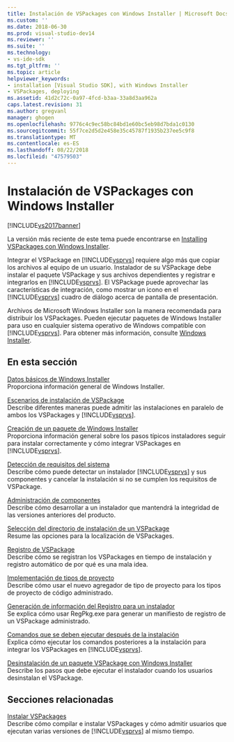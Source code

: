 ```yaml
---
title: Instalación de VSPackages con Windows Installer | Microsoft Docs
ms.custom: ''
ms.date: 2018-06-30
ms.prod: visual-studio-dev14
ms.reviewer: ''
ms.suite: ''
ms.technology:
- vs-ide-sdk
ms.tgt_pltfrm: ''
ms.topic: article
helpviewer_keywords:
- installation [Visual Studio SDK], with Windows Installer
- VSPackages, deploying
ms.assetid: 41d2c72c-0a97-4fcd-b3aa-33a8d3aa962a
caps.latest.revision: 31
ms.author: gregvanl
manager: ghogen
ms.openlocfilehash: 9776c4c9ec58bc84bd1e60bc5eb98d7bda1c0130
ms.sourcegitcommit: 55f7ce2d5d2e458e35c45787f1935b237ee5c9f8
ms.translationtype: MT
ms.contentlocale: es-ES
ms.lasthandoff: 08/22/2018
ms.locfileid: "47579503"
---
```

# <a name="installing-vspackages-with-windows-installer"></a>Instalación de VSPackages con Windows Installer
[!INCLUDE[vs2017banner](../../includes/vs2017banner.md)]

La versión más reciente de este tema puede encontrarse en [Installing VSPackages con Windows Installer](https://docs.microsoft.com/visualstudio/extensibility/internals/installing-vspackages-with-windows-installer).  
  
Integrar el VSPackage en [!INCLUDE[vsprvs](../../includes/vsprvs-md.md)] requiere algo más que copiar los archivos al equipo de un usuario. Instalador de su VSPackage debe instalar el paquete VSPackage y sus archivos dependientes y registrar e integrarlos en [!INCLUDE[vsprvs](../../includes/vsprvs-md.md)]. El VSPackage puede aprovechar las características de integración, como mostrar un icono en el [!INCLUDE[vsprvs](../../includes/vsprvs-md.md)] cuadro de diálogo acerca de pantalla de presentación.  
  
 Archivos de Microsoft Windows Installer son la manera recomendada para distribuir los VSPackages. Pueden ejecutar paquetes de Windows Installer para uso en cualquier sistema operativo de Windows compatible con [!INCLUDE[vsprvs](../../includes/vsprvs-md.md)]. Para obtener más información, consulte [Windows Installer](http://msdn.microsoft.com/en-us/121be21b-b916-43e2-8f10-8b080516d2a0).  
  
## <a name="in-this-section"></a>En esta sección  
 [Datos básicos de Windows Installer](../../extensibility/internals/windows-installer-basics.md)  
 Proporciona información general de Windows Installer.  
  
 [Escenarios de instalación de VSPackage](../../extensibility/internals/vspackage-setup-scenarios.md)  
 Describe diferentes maneras puede admitir las instalaciones en paralelo de ambos los VSPackages y [!INCLUDE[vsprvs](../../includes/vsprvs-md.md)].  
  
 [Creación de un paquete de Windows Installer](../../extensibility/internals/authoring-a-windows-installer-package.md)  
 Proporciona información general sobre los pasos típicos instaladores seguir para instalar correctamente y cómo integrar VSPackages en [!INCLUDE[vsprvs](../../includes/vsprvs-md.md)].  
  
 [Detección de requisitos del sistema](../../extensibility/internals/detecting-system-requirements.md)  
 Describe cómo puede detectar un instalador [!INCLUDE[vsprvs](../../includes/vsprvs-md.md)] y sus componentes y cancelar la instalación si no se cumplen los requisitos de VSPackage.  
  
 [Administración de componentes](../../extensibility/internals/component-management.md)  
 Describe cómo desarrollar a un instalador que mantendrá la integridad de las versiones anteriores del producto.  
  
 [Selección del directorio de instalación de un VSPackage](../../extensibility/internals/choosing-the-installation-directory-for-a-vspackage.md)  
 Resume las opciones para la localización de VSPackages.  
  
 [Registro de VSPackage](../../extensibility/internals/vspackage-registration.md)  
 Describe cómo se registran los VSPackages en tiempo de instalación y registro automático de por qué es una mala idea.  
  
 [Implementación de tipos de proyecto](../../extensibility/internals/deploying-project-types.md)  
 Describe cómo usar el nuevo agregador de tipo de proyecto para los tipos de proyecto de código administrado.  
  
 [Generación de información del Registro para un instalador](../../extensibility/internals/how-to-generate-registry-information-for-an-installer.md)  
 Se explica cómo usar RegPkg.exe para generar un manifiesto de registro de un VSPackage administrado.  
  
 [Comandos que se deben ejecutar después de la instalación](../../extensibility/internals/commands-that-must-be-run-after-installation.md)  
 Explica cómo ejecutar los comandos posteriores a la instalación para integrar los VSPackages en [!INCLUDE[vsprvs](../../includes/vsprvs-md.md)].  
  
 [Desinstalación de un paquete VSPackage con Windows Installer](../../extensibility/internals/uninstalling-a-vspackage-with-windows-installer.md)  
 Describe los pasos que debe ejecutar el instalador cuando los usuarios desinstalan el VSPackage.  
  
## <a name="related-sections"></a>Secciones relacionadas  
 [Instalar VSPackages](../../misc/installing-vspackages.md)  
 Describe cómo compilar e instalar VSPackages y cómo admitir usuarios que ejecutan varias versiones de [!INCLUDE[vsprvs](../../includes/vsprvs-md.md)] al mismo tiempo.

